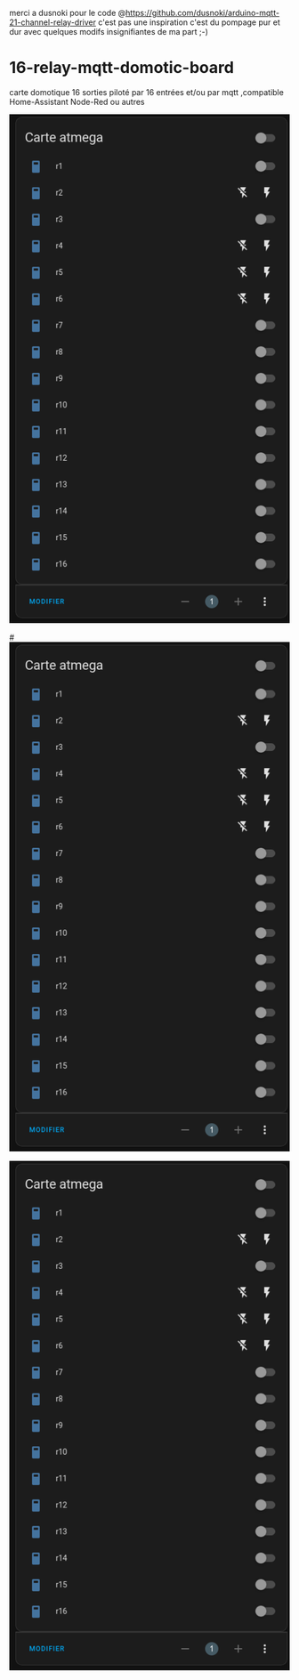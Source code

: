 merci a dusnoki pour le code @https://github.com/dusnoki/arduino-mqtt-21-channel-relay-driver
c'est pas une inspiration c'est du pompage pur et dur avec quelques modifs insignifiantes de ma part ;-)

# 16-relay-mqtt-domotic-board
carte domotique 16 sorties piloté par 16 entrées et/ou par mqtt ,compatible Home-Assistant Node-Red ou autres


![Texte alternatif](Capture-20231004195541-507x921.png "https://github.com/supperdd/16-relay-mqtt-domotic-board/blob/main/")

#![Texte alternatif](Capture-20231004195541-507x921.png "https://github.com/supperdd/16-relay-mqtt-domotic-board/blob/main/")

![Texte alternatif](Capture-20231004195541-507x921.png "https://github.com/supperdd/16-relay-mqtt-domotic-board/blob/main/")
